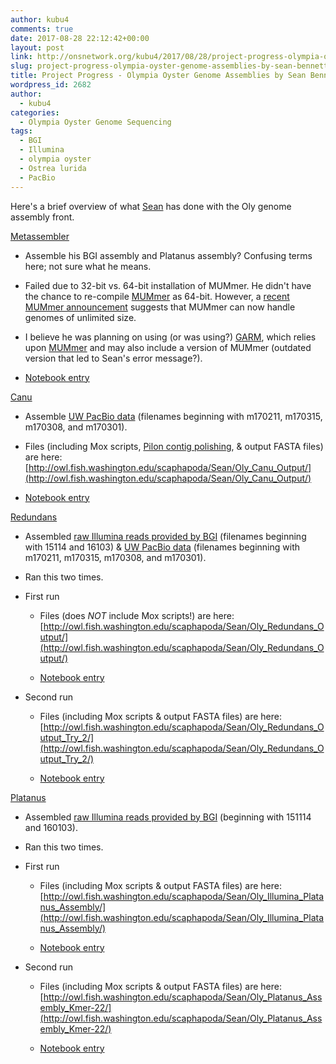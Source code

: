 ```yaml
---
author: kubu4
comments: true
date: 2017-08-28 22:12:42+00:00
layout: post
link: http://onsnetwork.org/kubu4/2017/08/28/project-progress-olympia-oyster-genome-assemblies-by-sean-bennett/
slug: project-progress-olympia-oyster-genome-assemblies-by-sean-bennett
title: Project Progress - Olympia Oyster Genome Assemblies by Sean Bennett
wordpress_id: 2682
author:
  - kubu4
categories:
  - Olympia Oyster Genome Sequencing
tags:
  - BGI
  - Illumina
  - olympia oyster
  - Ostrea lurida
  - PacBio
---
```


Here's a brief overview of what [Sean](https://genefish.wordpress.com/author/seanb80/) has done with the Oly genome assembly front.

[Metassembler](https://sourceforge.net/projects/metassembler/)





  * Assemble his BGI assembly and Platanus assembly? Confusing terms here; not sure what he means.


  * Failed due to 32-bit vs. 64-bit installation of MUMmer. He didn't have the chance to re-compile [MUMmer](https://github.com/mummer4/mummer) as 64-bit. However, a [recent MUMmer announcement](http://mummer.sourceforge.net/) suggests that MUMmer can now handle genomes of unlimited size.


  * I believe he was planning on using (or was using?) [GARM](http://garm-meta-assem.sourceforge.net/), which relies upon [MUMmer](https://github.com/mummer4/mummer) and may also include a version of MUMmer (outdated version that led to Sean's error message?).


  * [Notebook entry](https://genefish.wordpress.com/2017/06/27/seans-notebook-mummernucmer-error/)



[Canu](https://github.com/marbl/canu)





  * Assemble [UW PacBio data](http://owl.fish.washington.edu/nightingales/O_lurida/) (filenames beginning with m170211, m170315, m170308, and m170301).


  * Files (including Mox scripts, [Pilon contig polishing](https://github.com/broadinstitute/pilon/wiki), & output FASTA files) are here: [http://owl.fish.washington.edu/scaphapoda/Sean/Oly_Canu_Output/](http://owl.fish.washington.edu/scaphapoda/Sean/Oly_Canu_Output/)


  * [Notebook entry](https://genefish.wordpress.com/2017/06/15/seans-notebook-falcon-out-canu-in/)



[Redundans](https://github.com/lpryszcz/redundans)





  * Assembled [raw Illumina reads provided by BGI](http://owl.fish.washington.edu/nightingales/O_lurida/) (filenames beginning with 15114 and 16103) & [UW PacBio data](http://owl.fish.washington.edu/nightingales/O_lurida/) (filenames beginning with m170211, m170315, m170308, and m170301).


  * Ran this two times.


  * First run



    * Files (does _NOT_ include Mox scripts!) are here: [http://owl.fish.washington.edu/scaphapoda/Sean/Oly_Redundans_Output/](http://owl.fish.washington.edu/scaphapoda/Sean/Oly_Redundans_Output/)


    * [Notebook entry](https://genefish.wordpress.com/2017/05/24/oly-genome-redundans-run-finished/)




  * Second run



    * Files (including Mox scripts & output FASTA files) are here: [http://owl.fish.washington.edu/scaphapoda/Sean/Oly_Redundans_Output_Try_2/](http://owl.fish.washington.edu/scaphapoda/Sean/Oly_Redundans_Output_Try_2/)


    * [Notebook entry](https://genefish.wordpress.com/2017/06/08/seans-notebook-oly-genome-re-assembly-try-2/)





[Platanus](http://platanus.bio.titech.ac.jp/?page_id=14)





  * Assembled [raw Illumina reads provided by BGI](http://owl.fish.washington.edu/nightingales/O_lurida/) (beginning with 151114 and 160103).


  * Ran this two times.


  * First run



    * Files (including Mox scripts & output FASTA files) are here: [http://owl.fish.washington.edu/scaphapoda/Sean/Oly_Illumina_Platanus_Assembly/](http://owl.fish.washington.edu/scaphapoda/Sean/Oly_Illumina_Platanus_Assembly/)


    * [Notebook entry](https://genefish.wordpress.com/2017/05/19/seans-notebook-olympia-oyster-genome/)




  * Second run



    * Files (including Mox scripts & output FASTA files) are here: [http://owl.fish.washington.edu/scaphapoda/Sean/Oly_Platanus_Assembly_Kmer-22/](http://owl.fish.washington.edu/scaphapoda/Sean/Oly_Platanus_Assembly_Kmer-22/)


    * [Notebook entry](https://genefish.wordpress.com/2017/06/02/oly-assembly-try-2-its-yuuuuuuge/)




